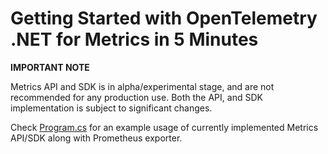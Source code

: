 # Getting Started with OpenTelemetry .NET for Metrics in 5 Minutes

**IMPORTANT NOTE**

Metrics API and SDK is in alpha/experimental stage, and are not recommended for
any production use. Both the API, and SDK implementation is subject to
significant changes.

Check [Program.cs](.\examples\Console\TestPrometheusExporter.cs) for an example
usage of currently implemented Metrics API/SDK along with Prometheus exporter.
